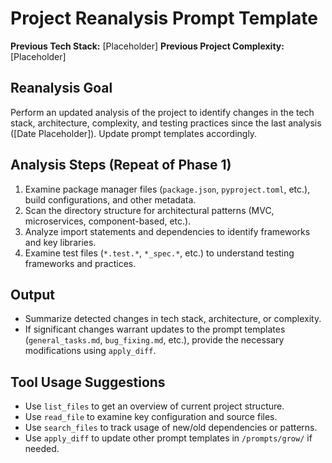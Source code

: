 # Project Reanalysis Prompt Template

**Previous Tech Stack:** [Placeholder]
**Previous Project Complexity:** [Placeholder]

## Reanalysis Goal

Perform an updated analysis of the project to identify changes in the tech stack, architecture, complexity, and testing practices since the last analysis ([Date Placeholder]). Update prompt templates accordingly.

## Analysis Steps (Repeat of Phase 1)

1. Examine package manager files (`package.json`, `pyproject.toml`, etc.), build configurations, and other metadata.
2. Scan the directory structure for architectural patterns (MVC, microservices, component-based, etc.).
3. Analyze import statements and dependencies to identify frameworks and key libraries.
4. Examine test files (`*.test.*`, `*_spec.*`, etc.) to understand testing frameworks and practices.

## Output

- Summarize detected changes in tech stack, architecture, or complexity.
- If significant changes warrant updates to the prompt templates (`general_tasks.md`, `bug_fixing.md`, etc.), provide the necessary modifications using `apply_diff`.

## Tool Usage Suggestions

- Use `list_files` to get an overview of current project structure.
- Use `read_file` to examine key configuration and source files.
- Use `search_files` to track usage of new/old dependencies or patterns.
- Use `apply_diff` to update other prompt templates in `/prompts/grow/` if needed.